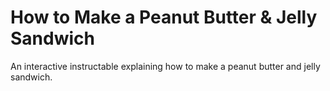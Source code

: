 # How to Make a Peanut Butter & Jelly Sandwich

An interactive instructable explaining how to make a peanut butter and jelly sandwich.